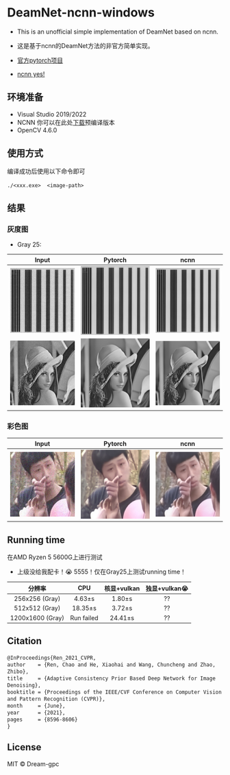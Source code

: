 # DeamNet-ncnn-windows
* This is an unofficial simple implementation of DeamNet based on ncnn.  
* 这是基于ncnn的DeamNet方法的非官方简单实现。

* [官方pytorch项目](https://github.com/chaoren88/DeamNet)
* [ncnn yes!](https://github.com/Tencent/ncnn)

## 环境准备
* Visual Studio 2019/2022  
* NCNN 你可以在此处[下载](https://github.com/Tencent/ncnn/releases)预编译版本  
* OpenCV 4.6.0  


## 使用方式
编译成功后使用以下命令即可  

`./<xxx.exe>  <image-path>` 


## 结果

### 灰度图

* Gray 25:  

| Input | Pytorch | ncnn |
| --- | --- | --- |
|  <img src="https://github.com/Dream-gpc/DeamNet-ncnn-windows/blob/main/imtest/noiseimg1.png" width="300px">   | <img src="https://github.com/Dream-gpc/DeamNet-ncnn-windows/blob/main/results/denoiseimg1.png" width="300px"> | <img src="https://github.com/Dream-gpc/DeamNet-ncnn-windows/blob/main/results/denoiseimg1-ncnn.png" width="300px"> | 
|  <img src="https://github.com/Dream-gpc/DeamNet-ncnn-windows/blob/main/imtest/noiseimg2.png" width="300px"> | <img src="https://github.com/Dream-gpc/DeamNet-ncnn-windows/blob/main/results/denoiseimg2.png" width="300px"> |  <img src="https://github.com/Dream-gpc/DeamNet-ncnn-windows/blob/main/results/denoiseimg2-ncnn.png" width="300px"> | 


### 彩色图

| Input | Pytorch | ncnn |
| --- | --- | --- |
|  <img src="https://github.com/Dream-gpc/DeamNet-ncnn-windows/blob/main/imtest/cnoiseimg1.jpg" width="300px">   | <img src="https://github.com/Dream-gpc/DeamNet-ncnn-windows/blob/main/results/cdenoiseimg1.jpg" width="300px"> | <img src="https://github.com/Dream-gpc/DeamNet-ncnn-windows/blob/main/results/cdenoiseimg1-ncnn.png" width="300px"> | 


## Running time

在AMD Ryzen 5 5600G上进行测试  

* 上级没给我配卡！:sob: 5555！仅在Gray25上测试running time！

| 分辨率 | CPU | 核显+vulkan | 独显+vulkan:sob:|
| :---: | :---: | :---: | :---: | 
| 256x256 (Gray) | 4.63±s | 1.80±s | ?? | 
| 512x512 (Gray)| 18.35±s |3.72±s | ?? | 
| 1200x1600 (Gray)| Run failed | 24.41±s | ?? | 

## Citation

> 
    @InProceedings{Ren_2021_CVPR,  
    author    = {Ren, Chao and He, Xiaohai and Wang, Chuncheng and Zhao, Zhibo}, 
    title     = {Adaptive Consistency Prior Based Deep Network for Image Denoising},  
    booktitle = {Proceedings of the IEEE/CVF Conference on Computer Vision and Pattern Recognition (CVPR)},  
    month     = {June},  
    year      = {2021},  
    pages     = {8596-8606}
    }
  

## License
MIT © Dream-gpc
